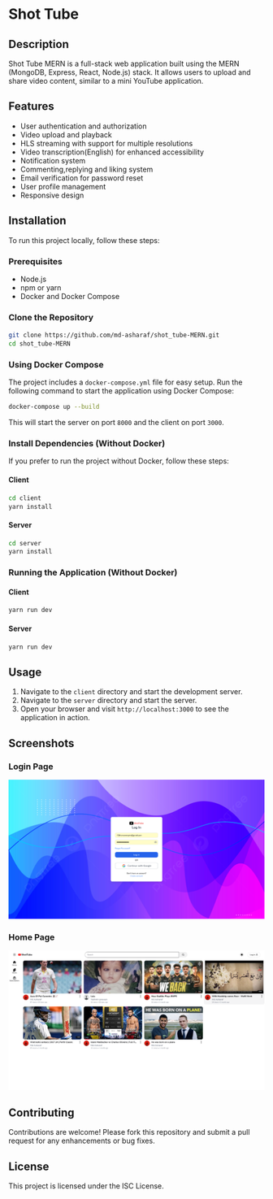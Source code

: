 # Shot Tube

## Description

Shot Tube MERN is a full-stack web application built using the MERN (MongoDB, Express, React, Node.js) stack. It allows users to upload and share video content, similar to a mini YouTube application.

## Features

- User authentication and authorization
- Video upload and playback
- HLS streaming with support for multiple resolutions
- Video transcription(English) for enhanced accessibility
- Notification system 
- Commenting,replying and liking system
- Email verification for password reset
- User profile management
- Responsive design

## Installation

To run this project locally, follow these steps:

### Prerequisites

- Node.js
- npm or yarn
- Docker and Docker Compose

### Clone the Repository

```bash
git clone https://github.com/md-asharaf/shot_tube-MERN.git
cd shot_tube-MERN
```

### Using Docker Compose

The project includes a `docker-compose.yml` file for easy setup. Run the following command to start the application using Docker Compose:

```bash
docker-compose up --build
```

This will start the server on port `8000` and the client on port `3000`.

### Install Dependencies (Without Docker)

If you prefer to run the project without Docker, follow these steps:

#### Client

```bash
cd client
yarn install
```

#### Server

```bash
cd server
yarn install
```

### Running the Application (Without Docker)

#### Client

```bash
yarn run dev
```

#### Server

```bash
yarn run dev
```

## Usage

1. Navigate to the `client` directory and start the development server.
2. Navigate to the `server` directory and start the server.
3. Open your browser and visit `http://localhost:3000` to see the application in action.

## Screenshots

### Login Page

![Login Page](./assets/login-page.png)

### Home Page

![Home Page](./assets/home-page.png)

## Contributing

Contributions are welcome! Please fork this repository and submit a pull request for any enhancements or bug fixes.

## License

This project is licensed under the ISC License.
